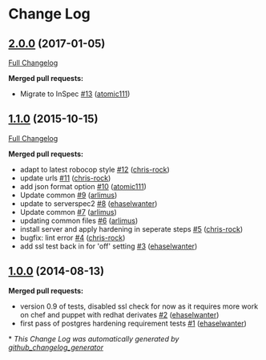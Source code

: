 # Change Log

## [2.0.0](https://github.com/dev-sec/postgres-baseline/tree/2.0.0) (2017-01-05)
[Full Changelog](https://github.com/dev-sec/postgres-baseline/compare/1.1.0...2.0.0)

**Merged pull requests:**

- Migrate to InSpec [\#13](https://github.com/dev-sec/postgres-baseline/pull/13) ([atomic111](https://github.com/atomic111))

## [1.1.0](https://github.com/dev-sec/postgres-baseline/tree/1.1.0) (2015-10-15)
[Full Changelog](https://github.com/dev-sec/postgres-baseline/compare/1.0.0...1.1.0)

**Merged pull requests:**

- adapt to latest robocop style [\#12](https://github.com/dev-sec/postgres-baseline/pull/12) ([chris-rock](https://github.com/chris-rock))
- update urls [\#11](https://github.com/dev-sec/postgres-baseline/pull/11) ([chris-rock](https://github.com/chris-rock))
- add json format option [\#10](https://github.com/dev-sec/postgres-baseline/pull/10) ([atomic111](https://github.com/atomic111))
- Update common [\#9](https://github.com/dev-sec/postgres-baseline/pull/9) ([arlimus](https://github.com/arlimus))
- update to serverspec2 [\#8](https://github.com/dev-sec/postgres-baseline/pull/8) ([ehaselwanter](https://github.com/ehaselwanter))
- Update common [\#7](https://github.com/dev-sec/postgres-baseline/pull/7) ([arlimus](https://github.com/arlimus))
- updating common files [\#6](https://github.com/dev-sec/postgres-baseline/pull/6) ([arlimus](https://github.com/arlimus))
- install server and apply hardening in seperate steps [\#5](https://github.com/dev-sec/postgres-baseline/pull/5) ([chris-rock](https://github.com/chris-rock))
- bugfix: lint error [\#4](https://github.com/dev-sec/postgres-baseline/pull/4) ([chris-rock](https://github.com/chris-rock))
- add ssl test back in for 'off' setting [\#3](https://github.com/dev-sec/postgres-baseline/pull/3) ([ehaselwanter](https://github.com/ehaselwanter))

## [1.0.0](https://github.com/dev-sec/postgres-baseline/tree/1.0.0) (2014-08-13)
**Merged pull requests:**

- version 0.9 of tests, disabled ssl check for now as it requires more work on chef and puppet with redhat derivates [\#2](https://github.com/dev-sec/postgres-baseline/pull/2) ([ehaselwanter](https://github.com/ehaselwanter))
- first pass of postgres hardening requirement tests [\#1](https://github.com/dev-sec/postgres-baseline/pull/1) ([ehaselwanter](https://github.com/ehaselwanter))



\* *This Change Log was automatically generated by [github_changelog_generator](https://github.com/skywinder/Github-Changelog-Generator)*
